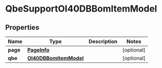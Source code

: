 
# QbeSupportOI40DBBomItemModel

## Properties
Name | Type | Description | Notes
------------ | ------------- | ------------- | -------------
**page** | [**PageInfo**](PageInfo.md) |  |  [optional]
**qbe** | [**OI40DBBomItemModel**](OI40DBBomItemModel.md) |  |  [optional]



